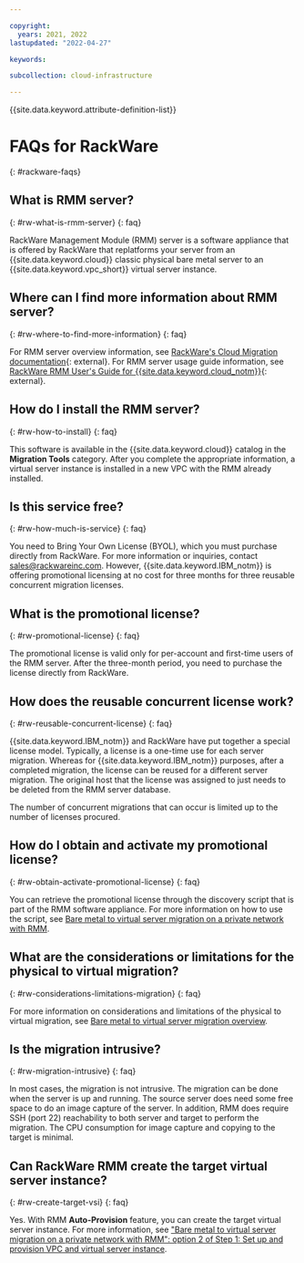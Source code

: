 ```yaml
---

copyright:
  years: 2021, 2022
lastupdated: "2022-04-27"

keywords: 

subcollection: cloud-infrastructure

---
```


{{site.data.keyword.attribute-definition-list}}

# FAQs for RackWare
{: #rackware-faqs}

## What is RMM server?
{: #rw-what-is-rmm-server}
{: faq}

RackWare Management Module (RMM) server is a software appliance that is offered by RackWare that replatforms your server from an {{site.data.keyword.cloud}} classic physical bare metal server to an {{site.data.keyword.vpc_short}} virtual server instance.

## Where can I find more information about RMM server?
{: #rw-where-to-find-more-information}
{: faq}

For RMM server overview information, see [RackWare's Cloud Migration documentation](https://www.rackwareinc.com/cloud-migration){: external}. For RMM server usage guide information, see [RackWare RMM User's Guide for {{site.data.keyword.cloud_notm}}](https://www.rackwareinc.com/rackware-rmm-users-guide-for-ibm-cloud){: external}.

## How do I install the RMM server?
{: #rw-how-to-install}
{: faq}

This software is available in the {{site.data.keyword.cloud}} catalog in the **Migration Tools** category. After you complete the appropriate information, a virtual server instance is installed in a new VPC with the RMM already installed.

## Is this service free?
{: #rw-how-much-is-service}
{: faq}

You need to Bring Your Own License (BYOL), which you must purchase directly from RackWare. For more information or inquiries, contact [sales@rackwareinc.com](mailto:sales@rackwareinc.com). However, {{site.data.keyword.IBM_notm}} is offering promotional licensing at no cost for three months for three reusable concurrent migration licenses.

## What is the promotional license?
{: #rw-promotional-license}
{: faq}

The promotional license is valid only for per-account and first-time users of the RMM server. After the three-month period, you need to purchase the license directly from RackWare.

## How does the reusable concurrent license work?
{: #rw-reusable-concurrent-license}
{: faq}

{{site.data.keyword.IBM_notm}} and RackWare have put together a special license model. Typically, a license is a one-time use for each server migration. Whereas for {{site.data.keyword.IBM_notm}} purposes, after a completed migration, the license can be reused for a different server migration. The original host that the license was assigned to just needs to be deleted from the RMM server database.

The number of concurrent migrations that can occur is limited up to the number of licenses procured.

## How do I obtain and activate my promotional license?
{: #rw-obtain-activate-promotional-license}
{: faq}

You can retrieve the promotional license through the discovery script that is part of the RMM software appliance. For more information on how to use the script, see [Bare metal to virtual server migration on a private network with RMM](/docs/cloud-infrastructure?topic=cloud-infrastructure-pv-migration-private-network).

## What are the considerations or limitations for the physical to virtual migration?
{: #rw-considerations-limitations-migration}
{: faq}

For more information on considerations and limitations of the physical to virtual migration, see [Bare metal to virtual server migration overview](/docs/cloud-infrastructure?topic=cloud-infrastructure-pv-migration-overview).

## Is the migration intrusive?
{: #rw-migration-intrusive}
{: faq}

In most cases, the migration is not intrusive. The migration can be done when the server is up and running. The source server does need some free space to do an image capture of the server. In addition, RMM does require SSH (port 22) reachability to both server and target to perform the migration. The CPU consumption for image capture and copying to the target is minimal.

## Can RackWare RMM create the target virtual server instance?
{: #rw-create-target-vsi}
{: faq}

Yes. With RMM **Auto-Provision** feature, you can create the target virtual server instance. For more information, see ["Bare metal to virtual server migration on a private network with RMM": option 2 of Step 1: Set up and provision VPC and virtual server instance](/docs/cloud-infrastructure?topic=cloud-infrastructure-pv-migration-private-network#set-up-provision-vpc-vsi).
